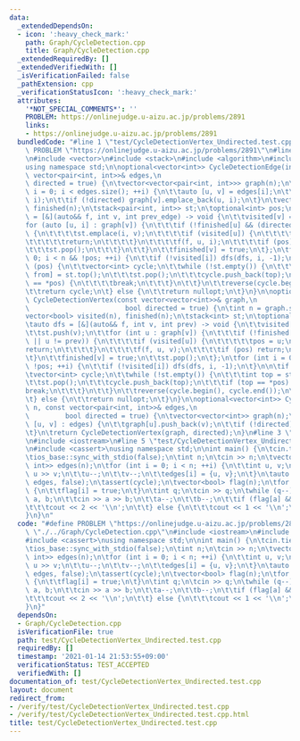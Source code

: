 ```yaml
---
data:
  _extendedDependsOn:
  - icon: ':heavy_check_mark:'
    path: Graph/CycleDetection.cpp
    title: Graph/CycleDetection.cpp
  _extendedRequiredBy: []
  _extendedVerifiedWith: []
  _isVerificationFailed: false
  _pathExtension: cpp
  _verificationStatusIcon: ':heavy_check_mark:'
  attributes:
    '*NOT_SPECIAL_COMMENTS*': ''
    PROBLEM: https://onlinejudge.u-aizu.ac.jp/problems/2891
    links:
    - https://onlinejudge.u-aizu.ac.jp/problems/2891
  bundledCode: "#line 1 \"test/CycleDetectionVertex_Undirected.test.cpp\"\n#define\
    \ PROBLEM \"https://onlinejudge.u-aizu.ac.jp/problems/2891\"\n#line 2 \"Graph/CycleDetection.cpp\"\
    \n#include <vector>\n#include <stack>\n#include <algorithm>\n#include <optional>\n\
    using namespace std;\n\noptional<vector<int>> CycleDetectionEdge(int n, const\
    \ vector<pair<int, int>>& edges,\n                                         bool\
    \ directed = true) {\n\tvector<vector<pair<int, int>>> graph(n);\n\tfor (size_t\
    \ i = 0; i < edges.size(); ++i) {\n\t\tauto [u, v] = edges[i];\n\t\tgraph[u].emplace_back(v,\
    \ i);\n\t\tif (!directed) graph[v].emplace_back(u, i);\n\t}\n\tvector<bool> visited(n),\
    \ finished(n);\n\tstack<pair<int, int>> st;\n\toptional<int> pos;\n\tauto dfs\
    \ = [&](auto&& f, int v, int prev_edge) -> void {\n\t\tvisited[v] = true;\n\t\t\
    for (auto [u, i] : graph[v]) {\n\t\t\tif (!finished[u] && (directed || i != prev_edge))\
    \ {\n\t\t\t\tst.emplace(i, v);\n\t\t\t\tif (visited[u]) {\n\t\t\t\t\tpos = u;\n\
    \t\t\t\t\treturn;\n\t\t\t\t}\n\t\t\t\tf(f, u, i);\n\t\t\t\tif (pos) return;\n\t\
    \t\t\tst.pop();\n\t\t\t}\n\t\t}\n\t\tfinished[v] = true;\n\t};\n\tfor (int i =\
    \ 0; i < n && !pos; ++i) {\n\t\tif (!visited[i]) dfs(dfs, i, -1);\n\t}\n\n\tif\
    \ (pos) {\n\t\tvector<int> cycle;\n\t\twhile (!st.empty()) {\n\t\t\tauto [top,\
    \ from] = st.top();\n\t\t\tst.pop();\n\t\t\tcycle.push_back(top);\n\t\t\tif (from\
    \ == *pos) {\n\t\t\t\tbreak;\n\t\t\t}\n\t\t}\n\t\treverse(cycle.begin(), cycle.end());\n\
    \t\treturn cycle;\n\t} else {\n\t\treturn nullopt;\n\t}\n}\n\noptional<vector<int>>\
    \ CycleDetectionVertex(const vector<vector<int>>& graph,\n                   \
    \                        bool directed = true) {\n\tint n = graph.size();\n\t\
    vector<bool> visited(n), finished(n);\n\tstack<int> st;\n\toptional<int> pos;\n\
    \tauto dfs = [&](auto&& f, int v, int prev) -> void {\n\t\tvisited[v] = true;\n\
    \t\tst.push(v);\n\t\tfor (int u : graph[v]) {\n\t\t\tif (!finished[u] && (directed\
    \ || u != prev)) {\n\t\t\t\tif (visited[u]) {\n\t\t\t\t\tpos = u;\n\t\t\t\t\t\
    return;\n\t\t\t\t}\n\t\t\t\tf(f, u, v);\n\t\t\t\tif (pos) return;\n\t\t\t}\n\t\
    \t}\n\t\tfinished[v] = true;\n\t\tst.pop();\n\t};\n\tfor (int i = 0; i < n &&\
    \ !pos; ++i) {\n\t\tif (!visited[i]) dfs(dfs, i, -1);\n\t}\n\n\tif (pos) {\n\t\
    \tvector<int> cycle;\n\t\twhile (!st.empty()) {\n\t\t\tint top = st.top();\n\t\
    \t\tst.pop();\n\t\t\tcycle.push_back(top);\n\t\t\tif (top == *pos) {\n\t\t\t\t\
    break;\n\t\t\t}\n\t\t}\n\t\treverse(cycle.begin(), cycle.end());\n\t\treturn cycle;\n\
    \t} else {\n\t\treturn nullopt;\n\t}\n}\n\noptional<vector<int>> CycleDetectionVertex(int\
    \ n, const vector<pair<int, int>>& edges,\n                                  \
    \         bool directed = true) {\n\tvector<vector<int>> graph(n);\n\tfor (auto\
    \ [u, v] : edges) {\n\t\tgraph[u].push_back(v);\n\t\tif (!directed) graph[v].push_back(u);\n\
    \t}\n\treturn CycleDetectionVertex(graph, directed);\n}\n#line 3 \"test/CycleDetectionVertex_Undirected.test.cpp\"\
    \n#include <iostream>\n#line 5 \"test/CycleDetectionVertex_Undirected.test.cpp\"\
    \n#include <cassert>\nusing namespace std;\n\nint main() {\n\tcin.tie(nullptr);\n\
    \tios_base::sync_with_stdio(false);\n\tint n;\n\tcin >> n;\n\tvector<pair<int,\
    \ int>> edges(n);\n\tfor (int i = 0; i < n; ++i) {\n\t\tint u, v;\n\t\tcin >>\
    \ u >> v;\n\t\tu--;\n\t\tv--;\n\t\tedges[i] = {u, v};\n\t}\n\tauto cycle = CycleDetectionVertex(n,\
    \ edges, false);\n\tassert(cycle);\n\tvector<bool> flag(n);\n\tfor (int i : *cycle)\
    \ {\n\t\tflag[i] = true;\n\t}\n\tint q;\n\tcin >> q;\n\twhile (q--) {\n\t\tint\
    \ a, b;\n\t\tcin >> a >> b;\n\t\ta--;\n\t\tb--;\n\t\tif (flag[a] && flag[b]) {\n\
    \t\t\tcout << 2 << '\\n';\n\t\t} else {\n\t\t\tcout << 1 << '\\n';\n\t\t}\n\t\
    }\n}\n"
  code: "#define PROBLEM \"https://onlinejudge.u-aizu.ac.jp/problems/2891\"\n#include\
    \ \"./../Graph/CycleDetection.cpp\"\n#include <iostream>\n#include <vector>\n\
    #include <cassert>\nusing namespace std;\n\nint main() {\n\tcin.tie(nullptr);\n\
    \tios_base::sync_with_stdio(false);\n\tint n;\n\tcin >> n;\n\tvector<pair<int,\
    \ int>> edges(n);\n\tfor (int i = 0; i < n; ++i) {\n\t\tint u, v;\n\t\tcin >>\
    \ u >> v;\n\t\tu--;\n\t\tv--;\n\t\tedges[i] = {u, v};\n\t}\n\tauto cycle = CycleDetectionVertex(n,\
    \ edges, false);\n\tassert(cycle);\n\tvector<bool> flag(n);\n\tfor (int i : *cycle)\
    \ {\n\t\tflag[i] = true;\n\t}\n\tint q;\n\tcin >> q;\n\twhile (q--) {\n\t\tint\
    \ a, b;\n\t\tcin >> a >> b;\n\t\ta--;\n\t\tb--;\n\t\tif (flag[a] && flag[b]) {\n\
    \t\t\tcout << 2 << '\\n';\n\t\t} else {\n\t\t\tcout << 1 << '\\n';\n\t\t}\n\t\
    }\n}"
  dependsOn:
  - Graph/CycleDetection.cpp
  isVerificationFile: true
  path: test/CycleDetectionVertex_Undirected.test.cpp
  requiredBy: []
  timestamp: '2021-01-14 21:53:55+09:00'
  verificationStatus: TEST_ACCEPTED
  verifiedWith: []
documentation_of: test/CycleDetectionVertex_Undirected.test.cpp
layout: document
redirect_from:
- /verify/test/CycleDetectionVertex_Undirected.test.cpp
- /verify/test/CycleDetectionVertex_Undirected.test.cpp.html
title: test/CycleDetectionVertex_Undirected.test.cpp
---
```

